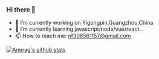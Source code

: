 ### Hi there 👋


- 🔭 I’m currently working on Yigongpin,Guangzhou,China
- 🌱 I’m currently learning javascript/node/vue/react...
- 📫 How to reach me: nf308561157@gmail.com


[![Anurag's github stats](https://github-readme-stats.vercel.app/api?username=imnf&show_icons=true&theme=radical&count_private=true)](https://github.com/anuraghazra/github-readme-stats)

